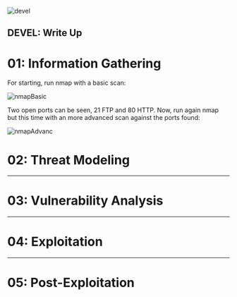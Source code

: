 ![devel](https://user-images.githubusercontent.com/43796175/107217985-ff302900-69dc-11eb-999b-b1da568d1ff9.jpg)

## DEVEL: Write Up

# 01: Information Gathering

For starting, run nmap with a basic scan:

![nmapBasic](https://user-images.githubusercontent.com/43796175/107400057-70e89f80-6acf-11eb-95f3-6870ccbbe0b0.jpg)

Two open ports can be seen, 21 FTP and 80 HTTP. Now, run again nmap but this time with an more advanced scan against the ports found:

![nmapAdvanc](https://user-images.githubusercontent.com/43796175/107400771-274c8480-6ad0-11eb-84f7-7b9a8b83b733.jpg)

# 02: Threat Modeling

---

# 03: Vulnerability Analysis

---

# 04: Exploitation

---

# 05: Post-Exploitation

